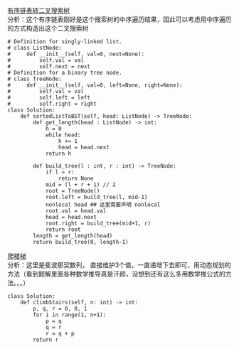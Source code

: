 [有序链表转二叉搜索树](https://leetcode-cn.com/problems/convert-sorted-list-to-binary-search-tree/)   
分析：这个有序链表刚好是这个搜索树的中序遍历结果，因此可以考虑用中序遍历的方式构造出这个二叉搜索树   
```python3 
# Definition for singly-linked list.
# class ListNode:
#     def __init__(self, val=0, next=None):
#         self.val = val
#         self.next = next
# Definition for a binary tree node.
# class TreeNode:
#     def __init__(self, val=0, left=None, right=None):
#         self.val = val
#         self.left = left
#         self.right = right
class Solution:
    def sortedListToBST(self, head: ListNode) -> TreeNode:
        def get_length(head : ListNode) -> int:
            h = 0
            while head:
                h += 1
                head = head.next
            return h 
        
        def build_tree(l : int, r : int) -> TreeNode:
            if l > r:
                return None
            mid = (l + r + 1) // 2
            root = TreeNode()
            root.left = build_tree(l, mid-1)
            nonlocal head ## 这里需要声明 nonlocal
            root.val = head.val 
            head = head.next 
            root.right = build_tree(mid+1, r)
            return root 
        length = get_length(head)
        return build_tree(0, length-1)
```

[爬楼梯](https://leetcode-cn.com/problems/climbing-stairs/)   
分析：这里是斐波那契数列， 直接维护3个值，一直递增下去即可，用动态规划的方法（看到题解里面各种数学推导真是汗颜，没想到还有这么多用数学推公式的方法。。。）    
```python3
class Solution:
    def climbStairs(self, n: int) -> int:
        p, q, r = 0, 0, 1
        for i in range(1, n+1):
            p = q
            q = r
            r = q + p
        return r 
```
